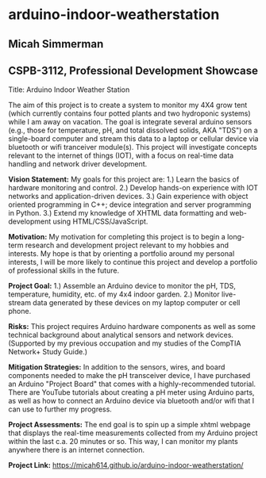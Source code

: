 # arduino-indoor-weatherstation

<h2>Micah Simmerman</h2>

<h2>CSPB-3112, Professional Development Showcase</h2>

Title: Arduino Indoor Weather Station 

The aim of this project is to create a system to monitor my 4X4 grow tent (which currently contains four potted plants and two hydroponic systems) while I am away on vacation. The goal is integrate several arduino sensors (e.g., those for temperature, pH, and total dissolved solids, AKA "TDS") on a single-board computer and stream this data to a laptop or cellular device via bluetooth or wifi tranceiver module(s). This project will investigate concepts relevant to the internet of things (IOT), with a focus on real-time data handling and network driver development.

<strong>Vision Statement:</strong> My goals for this project are: 1.) Learn the basics of hardware monitoring and control. 2.) Develop hands-on experience with IOT networks and application-driven devices. 3.) Gain experience with object oriented programming in C++; device integration and server programming in Python. 3.) Extend my knowledge of XHTML data formatting and web-development using HTML/CSS/JavaScript. 

<strong>Motivation:</strong> My motivation for completing this project is to begin a long-term research and development project relevant to my hobbies and interests. My hope is that by orienting a portfolio around my personal interests, I will be more likely to continue this project and develop a portfolio of professional skills in the future.

<strong>Project Goal:</strong> 1.) Assemble an Arduino device to monitor the pH, TDS, temperature, humidity, etc. of my 4x4 indoor garden. 2.) Monitor live-stream data generated by these devices on my laptop computer or cell phone. 

<strong>Risks:</strong> This project requires Arduino hardware components as well as some technical background about analytical sensors and network devices. (Supported by my previous occupation and my studies of the CompTIA Network+ Study Guide.)

<strong>Mitigation Strategies:</strong> In addition to the sensors, wires, and board components needed to make the pH transceiver device, I have purchased an Arduino "Project Board" that comes with a highly-recommended tutorial. There are YouTube tutorials about creating a pH meter using Arduino parts, as well as how to connect an Arduino device via bluetooth and/or wifi that I can use to further my progress.

<strong>Project Assessments:</strong> The end goal is to spin up a simple xhtml webpage that displays the real-time measurements collected from my Arduino project within the last c.a. 20 minutes or so. This way, I can monitor my plants anywhere there is an internet connection.

<strong>Project Link:</strong> https://micah614.github.io/arduino-indoor-weatherstation/
